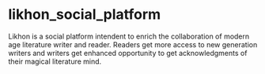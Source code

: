 # likhon_social_platform
Likhon is a social platform intendent to enrich the collaboration of modern age literature writer and reader. Readers get more access to new generation writers and writers get enhanced opportunity to get acknowledgments of their magical literature mind.
